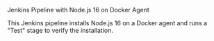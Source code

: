 Jenkins Pipeline with Node.js 16 on Docker Agent


This Jenkins pipeline installs Node.js 16 on a Docker agent and runs a "Test" stage to verify the installation.
